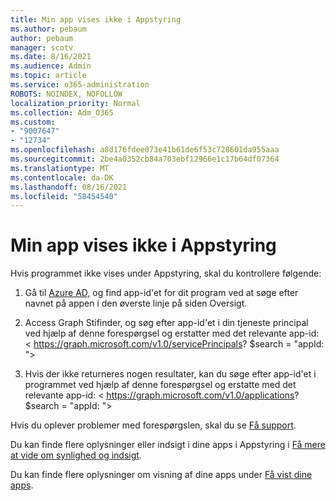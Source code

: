 ```yaml
---
title: Min app vises ikke i Appstyring
ms.author: pebaum
author: pebaum
manager: scotv
ms.date: 8/16/2021
ms.audience: Admin
ms.topic: article
ms.service: o365-administration
ROBOTS: NOINDEX, NOFOLLOW
localization_priority: Normal
ms.collection: Adm_O365
ms.custom:
- "9007647"
- "12734"
ms.openlocfilehash: a8d176fdee073e41b61de6f53c728601da955aaa
ms.sourcegitcommit: 2be4a0352cb84a703ebf12966e1c17b64df07364
ms.translationtype: MT
ms.contentlocale: da-DK
ms.lasthandoff: 08/16/2021
ms.locfileid: "58454540"
---
```

# <a name="my-app-isnt-showing-up-in-app-governance"></a>Min app vises ikke i Appstyring

Hvis programmet ikke vises under Appstyring, skal du kontrollere følgende:

1. Gå til [Azure AD,](https://aad.portal.azure.com/) og find app-id'et for dit program ved at søge efter navnet på appen i den øverste linje på siden Oversigt.

1. Access Graph Stifinder, og søg efter app-id'et i din tjeneste principal ved hjælp af denne forespørgsel og erstatter med det <appId> relevante app-id: < https://graph.microsoft.com/v1.0/servicePrincipals? $search = "appId: <appId> ">

1. Hvis der ikke returneres nogen resultater, kan du søge efter app-id'et i programmet ved hjælp af denne forespørgsel og erstatte med det relevante <appId> app-id: < https://graph.microsoft.com/v1.0/applications? $search = "appId: <appId> ">

Hvis du oplever problemer med forespørgslen, skal du se [Få support](https://docs.microsoft.com/microsoft-365/business-video/get-help-support). 

Du kan finde flere oplysninger eller indsigt i dine apps i Appstyring i [Få mere at vide om synlighed og indsigt](https://docs.microsoft.com/microsoft-365/compliance/app-governance-visibility-insights-overview).

Du kan finde flere oplysninger om visning af dine apps under [Få vist dine apps](https://docs.microsoft.com/microsoft-365/compliance/app-governance-visibility-insights-view-apps).
